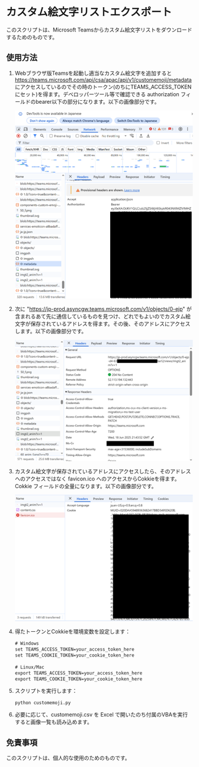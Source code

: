 # カスタム絵文字リストエクスポート

このスクリプトは、Microsoft Teamsからカスタム絵文字リストをダウンロードするためのものです。

## 使用方法

1. Webブラウザ版Teamsを起動し適当なカスタム絵文字を追加すると https://teams.microsoft.com/api/csa/apac/api/v1/customemoji/metadata にアクセスしているのでその時のトークン(のちにTEAMS_ACCESS_TOKENにセット)を得ます。デベロッパーツール等で確認できる authorization フィールドのbearer以下の部分になります。以下の画像部分です。

   ![トークンの取得方法](1.png)

2. 次に "https://jp-prod.asyncgw.teams.microsoft.com/v1/objects/0-ejp" が含まれるあて先に通信しているものを見つけ、どれでもよいのでカスタム絵文字が保存されているアドレスを得ます。その後、そのアドレスにアクセスします。以下の画像部分です。

   ![カスタム絵文字が保存されているアドレス](2.png)

3. カスタム絵文字が保存されているアドレスにアクセスしたら、そのアドレスへのアクセスではなく favicon.ico へのアクセスからCokkieを得ます。Cokkie フィールドの全量になります。以下の画像部分です。

   ![Cokkieの取得方法](3.png)

4. 得たトークンとCokkieを環境変数を設定します：
   ```
   # Windows
   set TEAMS_ACCESS_TOKEN=your_access_token_here
   set TEAMS_COOKIE_TOKEN=your_cookie_token_here
   
   # Linux/Mac
   export TEAMS_ACCESS_TOKEN=your_access_token_here
   export TEAMS_COOKIE_TOKEN=your_cookie_token_here
   ```

5. スクリプトを実行します：
   ```
   python customemoji.py
   ```

6. 必要に応じて、customemoji.csv を Excel で開いたのち付属のVBAを実行すると画像一覧も読み込めます。

## 免責事項

このスクリプトは、個人的な使用のためのものです。